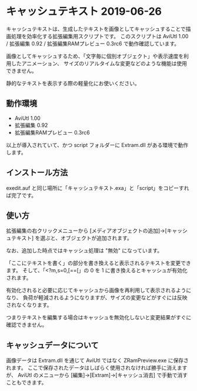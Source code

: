 キャッシュテキスト 2019-06-26
=============================

キャッシュテキストは、生成したテキストを画像としてキャッシュすることで描画処理を効率化する拡張編集用スクリプトです。
このスクリプトは AviUtl 1.00 / 拡張編集 0.92 / 拡張編集RAMプレビュー 0.3rc6 で動作確認しています。

画像としてキャッシュするため、「文字毎に個別オブジェクト」や表示速度を利用したアニメーション、
サイズのリアルタイムな変更などのような機能は使用できません。

静的なテキストを表示する際の軽量化にお使いください。

動作環境
--------

- AviUtl 1.00
- 拡張編集 0.92
- 拡張編集RAMプレビュー 0.3rc6

以上が導入されていて、かつ script フォルダーに Extram.dll がある環境で動作します。

インストール方法
----------------

exedit.auf と同じ場所に「キャッシュテキスト.exa」と「script」をコピーすれば完了です。

使い方
------

拡張編集の右クリックメニューから
[メディアオブジェクトの追加]→[キャッシュテキスト]
を選ぶと、オブジェクトが追加されます。

なお、追加した時点ではキャッシュ処理は "無効" になっています。

「ここにテキストを書く」の部分を書き換えると表示されるテキストを変更できます。
そして、「<?m,s=0,[==[」の 0 を 1 に書き換えるとキャッシュが有効化されます。

有効化されると必要に応じてキャッシュから画像を再利用して表示されるようになり、
負荷が軽減されるようになりますが、サイズの変更などがすぐには反映されなくなります。

つまりテキストを編集する場合はキャッシュを無効化しないと変更結果がすぐに確認できません。

キャッシュデータについて
------------------------

画像データは Extram.dll を通じて AviUtl ではなく ZRamPreview.exe に保存されます。
ここで保存されたデータはしばらく使用されなければ勝手に消えますが、
AviUtl のメニューから [編集]→[Extram]→[キャッシュ消去] で手動で消すこともできます。
